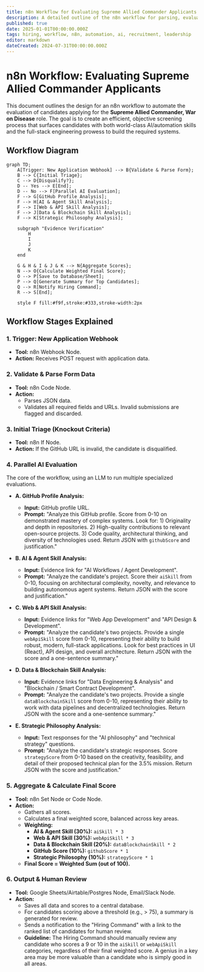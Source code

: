 ```yaml
---
title: n8n Workflow for Evaluating Supreme Allied Commander Applicants
description: A detailed outline of the n8n workflow for parsing, evaluating, and ranking applications for the Supreme Allied Commander, War on Disease.
published: true
date: 2025-01-01T00:00:00.000Z
tags: hiring, workflow, n8n, automation, ai, recruitment, leadership
editor: markdown
dateCreated: 2024-07-31T00:00:00.000Z
---
```


# n8n Workflow: Evaluating Supreme Allied Commander Applicants

This document outlines the design for an n8n workflow to automate the evaluation of candidates applying for the **Supreme Allied Commander, War on Disease** role. The goal is to create an efficient, objective screening process that surfaces candidates with both world-class AI/automation skills and the full-stack engineering prowess to build the required systems.

## Workflow Diagram

```mermaid
graph TD;
    A[Trigger: New Application Webhook] --> B{Validate & Parse Form};
    B --> C{Initial Triage};
    C --> D{Disqualify?};
    D -- Yes --> E[End];
    D -- No --> F[Parallel AI Evaluation];
    F --> G[GitHub Profile Analysis];
    F --> H[AI & Agent Skill Analysis];
    F --> I[Web & API Skill Analysis];
    F --> J[Data & Blockchain Skill Analysis];
    F --> K[Strategic Philosophy Analysis];
    
    subgraph "Evidence Verification"
        H
        I
        J
        K
    end

    G & H & I & J & K --> N{Aggregate Scores};
    N --> O{Calculate Weighted Final Score};
    O --> P[Save to Database/Sheet];
    P --> Q[Generate Summary for Top Candidates];
    Q --> R[Notify Hiring Command];
    R --> S[End];

    style F fill:#f9f,stroke:#333,stroke-width:2px
```

## Workflow Stages Explained

### 1. Trigger: New Application Webhook
- **Tool:** n8n Webhook Node.
- **Action:** Receives POST request with application data.

### 2. Validate & Parse Form Data
- **Tool:** n8n Code Node.
- **Action:**
    - Parses JSON data.
    - Validates all required fields and URLs. Invalid submissions are flagged and discarded.

### 3. Initial Triage (Knockout Criteria)
- **Tool:** n8n If Node.
- **Action:** If the GitHub URL is invalid, the candidate is disqualified.

### 4. Parallel AI Evaluation
The core of the workflow, using an LLM to run multiple specialized evaluations.

- **A. GitHub Profile Analysis:**
    - **Input:** GitHub profile URL.
    - **Prompt:** "Analyze this GitHub profile. Score from 0-10 on demonstrated mastery of complex systems. Look for: 1) Originality and depth in repositories. 2) High-quality contributions to relevant open-source projects. 3) Code quality, architectural thinking, and diversity of technologies used. Return JSON with `githubScore` and justification."

- **B. AI & Agent Skill Analysis:**
    - **Input:** Evidence link for "AI Workflows / Agent Development".
    - **Prompt:** "Analyze the candidate's project. Score their `aiSkill` from 0-10, focusing on architectural complexity, novelty, and relevance to building autonomous agent systems. Return JSON with the score and justification."

- **C. Web & API Skill Analysis:**
    - **Input:** Evidence links for "Web App Development" and "API Design & Development".
    - **Prompt:** "Analyze the candidate's two projects. Provide a single `webApiSkill` score from 0-10, representing their ability to build robust, modern, full-stack applications. Look for best practices in UI (React), API design, and overall architecture. Return JSON with the score and a one-sentence summary."

- **D. Data & Blockchain Skill Analysis:**
    - **Input:** Evidence links for "Data Engineering & Analysis" and "Blockchain / Smart Contract Development".
    - **Prompt:** "Analyze the candidate's two projects. Provide a single `dataBlockchainSkill` score from 0-10, representing their ability to work with data pipelines and decentralized technologies. Return JSON with the score and a one-sentence summary."

- **E. Strategic Philosophy Analysis:**
    - **Input:** Text responses for the "AI philosophy" and "technical strategy" questions.
    - **Prompt:** "Analyze the candidate's strategic responses. Score `strategyScore` from 0-10 based on the creativity, feasibility, and detail of their proposed technical plan for the 3.5% mission. Return JSON with the score and justification."

### 5. Aggregate & Calculate Final Score
- **Tool:** n8n Set Node or Code Node.
- **Action:**
    - Gathers all scores.
    - Calculates a final weighted score, balanced across key areas.
    - **Weighting:**
        - **AI & Agent Skill (30%):** `aiSkill * 3`
        - **Web & API Skill (30%):** `webApiSkill * 3`
        - **Data & Blockchain Skill (20%):** `dataBlockchainSkill * 2`
        - **GitHub Score (10%):** `githubScore * 1`
        - **Strategic Philosophy (10%):** `strategyScore * 1`
    - **Final Score = Weighted Sum (out of 100).**

### 6. Output & Human Review
- **Tool:** Google Sheets/Airtable/Postgres Node, Email/Slack Node.
- **Action:**
    - Saves all data and scores to a central database.
    - For candidates scoring above a threshold (e.g., > 75), a summary is generated for review.
    - Sends a notification to the "Hiring Command" with a link to the ranked list of candidates for human review.
    - **Guideline:** The Hiring Command should manually review any candidate who scores a 9 or 10 in the `aiSkill` or `webApiSkill` categories, regardless of their final weighted score. A genius in a key area may be more valuable than a candidate who is simply good in all areas. 